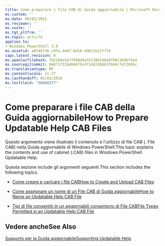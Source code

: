 ```yaml
---
title: Come preparare i file CAB di Guida aggiornabile | Microsoft Docs
ms.custom: ''
ms.date: 09/03/2012
ms.reviewer: ''
ms.suite: ''
ms.tgt_pltfrm: ''
ms.topic: article
applies_to:
- Windows PowerShell 3.0
ms.assetid: a8f48736-c9fa-4e07-bd18-dd813e11f774
caps.latest.revision: 6
ms.openlocfilehash: fb5189e2e77b90ddaf61386246a6f001369bfda4
ms.sourcegitcommit: b6871f21bd666f9cd71dd336bb3f844cf472b56c
ms.translationtype: MT
ms.contentlocale: it-IT
ms.lasthandoff: 02/03/2019
ms.locfileid: "56860277"
---
```

# <a name="how-to-prepare-updatable-help-cab-files"></a><span data-ttu-id="68a33-102">Come preparare i file CAB della Guida aggiornabile</span><span class="sxs-lookup"><span data-stu-id="68a33-102">How to Prepare Updatable Help CAB Files</span></span>

<span data-ttu-id="68a33-103">Questo argomento viene illustrato il contenuto e l'utilizzo di file CAB (. File CAB) nella Guida aggiornabile di Windows PowerShell.</span><span class="sxs-lookup"><span data-stu-id="68a33-103">This topic explains the contents and use of cabinet (.CAB) files in Windows PowerShell Updatable Help.</span></span>

<span data-ttu-id="68a33-104">Questa sezione include gli argomenti seguenti.</span><span class="sxs-lookup"><span data-stu-id="68a33-104">This section includes the following topics.</span></span>

- [<span data-ttu-id="68a33-105">Come creare e caricare i file CAB</span><span class="sxs-lookup"><span data-stu-id="68a33-105">How to Create and Upload CAB Files</span></span>](./how-to-create-and-upload-cab-files.md)

- [<span data-ttu-id="68a33-106">Come assegnare un nome di un File CAB di Guida aggiornabile</span><span class="sxs-lookup"><span data-stu-id="68a33-106">How to Name an Updatable Help CAB File</span></span>](./how-to-name-an-updatable-help-cab-file.md)

- [<span data-ttu-id="68a33-107">Tipi di file consentiti in un aggiornabili consentono di File CAB</span><span class="sxs-lookup"><span data-stu-id="68a33-107">File Types Permitted in an Updatable Help CAB File</span></span>](./file-types-permitted-in-an-updatable-help-cab-file.md)

## <a name="see-also"></a><span data-ttu-id="68a33-108">Vedere anche</span><span class="sxs-lookup"><span data-stu-id="68a33-108">See Also</span></span>

[<span data-ttu-id="68a33-109">Supporto per la Guida aggiornabile</span><span class="sxs-lookup"><span data-stu-id="68a33-109">Supporting Updatable Help</span></span>](./supporting-updatable-help.md)